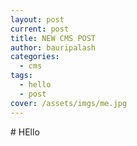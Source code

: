 ```yaml
---
layout: post
current: post
title: NEW CMS POST
author: bauripalash
categories:
  - cms
tags:
  - hello
  - post
cover: /assets/imgs/me.jpg
---
```

\# HEllo
